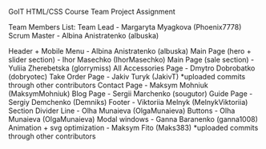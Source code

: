 GoIT HTML/CSS Course 
Team Project Assignment

Team Members List:
Team Lead - Margaryta Myagkova (Phoenix7778)
Scrum Master - Albina Anistratenko (albuska)

Header + Mobile Menu - Albina Anistratenko (albuska)
Main Page (hero + slider section) - Ihor Masechko (IhorMasechko)
Main Page (sale section) - Yuliia Zherebetska (glorrymiss)
All Accessories Page - Dmytro Dobrobatko (dobryotec)
Take Order Page - Jakiv Turyk (JakivT) *uploaded commits through other contributors
Contact Page - Maksym Mohniuk (MaksymMohniuk)
Blog Page - Sergii Marchenko (sougutor)
Guide Page - Sergiy Demchenko (Demniks)
Footer - Viktoriia Melnyk (MelnykViktoriia)
Section Divider Line - Olha Munaieva (OlgaMunaieva)
Buttons - Olha Munaieva (OlgaMunaieva)
Modal windows - Ganna Baranenko (ganna1008)
Animation + svg optimization - Maksym Fito (Maks383) *uploaded commits through other contributors
